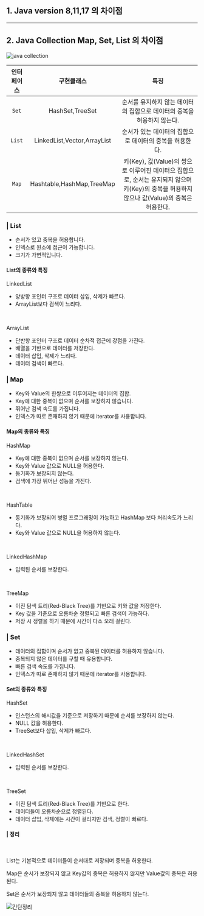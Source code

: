 ## 1. Java version 8,11,17 의 차이점

<hr>


## 2. Java Collection Map, Set, List 의 차이점

![java collection](https://user-images.githubusercontent.com/81270199/231136472-980ff238-6e14-415d-8651-cf53bd5b434c.png)


|인터페이스|구현클래스|특징|
|:-----:|:---------------------------:|:-----------------------------:|
| `Set` | HashSet,TreeSet | 순서를 유지하지 않는 데이터의 집합으로 데이터의 중복을 허용하지 않는다. |
| `List` | LinkedList,Vector,ArrayList | 순서가 있는 데이터의 집합으로 데이터의 중복을 허용한다. |
| `Map` |  Hashtable,HashMap,TreeMap |  키(Key), 값(Value)의 쌍으로 이루어진 데이터으 집합으로, 순서는 유지되지 않으며 키(Key)의 중복을 허용하지 않으나 값(Value)의 중복은 허용한다. |


### | List
 
- 순서가 있고 중복을 허용합니다.
- 인덱스로 원소에 접근이 가능합니다.
- 크기가 가변적입니다.

#### List의 종류와 특징

LinkedList
- 양방향 포인터 구조로 데이터 삽입, 삭제가 빠르다.
- ArrayList보다 검색이 느리다. 

<br>

ArrayList
- 단반향 포인터 구조로 데이터 순차적 접근에 강점을 가진다.
- 배열을 기반으로 데이터를 저장한다.
- 데이터 삽입, 삭제가 느리다.
- 데이터 검색이 빠르다.

### | Map
 
- Key와 Value의 한쌍으로 이루어지는 데이터의 집합.
- Key에 대한 중복이 없으며 순서를 보장하지 않습니다.
- 뛰어난 검색 속도를 가집니다.
- 인덱스가 따로 존재하지 않기 때문에 iterator를 사용합니다.

#### Map의 종류와 특징

HashMap
- Key에 대한 중복이 없으며 순서를 보장하지 않는다.
- Key와 Value 값으로 NULL을 허용한다.
- 동기화가 보장되지 않는다.
- 검색에 가장 뛰어난 성능을 가진다.

<br>

HashTable
- 동기화가 보장되어 병렬 프로그래밍이 가능하고 HashMap 보다 처리속도가 느리다.
- Key와 Value 값으로 NULL을 허용하지 않는다.

<br>

LinkedHashMap
- 입력된 순서를 보장한다.

<br>

TreeMap
- 이진 탐색 트리(Red-Black Tree)를 기반으로 키와 값을 저장한다.
- Key 값을 기준으로 오름차순 정렬되고 빠른 검색이 가능하다.
- 저장 시 정렬을 하기 때문에 시간이 다소 오래 걸린다.

### | Set
 
- 데이터의 집합이며 순서가 없고 중복된 데이터를 허용하지 않습니다.
- 중복되지 않은 데이터를 구할 때 유용합니다.
- 빠른 검색 속도를 가집니다.
- 인덱스가 따로 존재하지 않기 때문에 iterator를 사용합니다.

#### Set의 종류와 특징
HashSet
- 인스턴스의 해시값을 기준으로 저장하기 때문에 순서를 보장하지 않는다.
- NULL 값을 허용한다.
- TreeSet보다 삽입, 삭제가 빠르다.

<br>

LinkedHashSet
- 입력된 순서를 보장한다.

<br>

TreeSet
- 이진 탐색 트리(Red-Black Tree)를 기반으로 한다.
- 데이터들이 오름차순으로 정렬된다.
- 데이터 삽입, 삭제에는 시간이 걸리지만 검색, 정렬이 빠르다.
 

 

#### | 정리
 
<br>


List는 기본적으로 데이터들이 순서대로 저장되며 중복을 허용한다.

Map은 순서가 보장되지 않고 Key값의 중복은 허용하지 않지만 Value값의 중복은 허용된다.

Set은 순서가 보장되지 않고 데이터들의 중복을 허용하지 않는다.


![간단정리](https://user-images.githubusercontent.com/81270199/231138440-e482c4b2-0c1c-44fc-abbe-b0dddcaf76a0.png)
